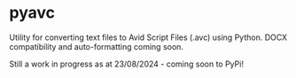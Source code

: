 # pyavc
Utility for converting text files to Avid Script Files (.avc) using Python. DOCX compatibility and auto-formatting coming soon.

Still a work in progress as at 23/08/2024 - coming soon to PyPi!
